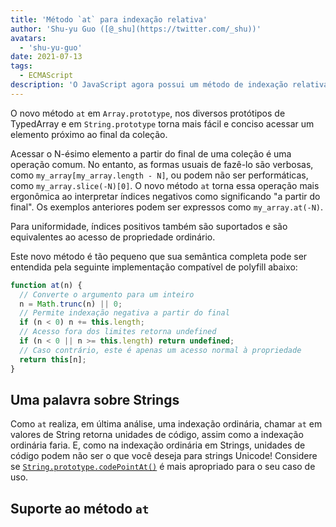 ```yaml
---
title: 'Método `at` para indexação relativa'
author: 'Shu-yu Guo ([@_shu](https://twitter.com/_shu))'
avatars:
  - 'shu-yu-guo'
date: 2021-07-13
tags:
  - ECMAScript
description: 'O JavaScript agora possui um método de indexação relativa para Arrays, TypedArrays e Strings.'
---
```


O novo método `at` em `Array.prototype`, nos diversos protótipos de TypedArray e em `String.prototype` torna mais fácil e conciso acessar um elemento próximo ao final da coleção.

Acessar o N-ésimo elemento a partir do final de uma coleção é uma operação comum. No entanto, as formas usuais de fazê-lo são verbosas, como `my_array[my_array.length - N]`, ou podem não ser performáticas, como `my_array.slice(-N)[0]`. O novo método `at` torna essa operação mais ergonômica ao interpretar índices negativos como significando "a partir do final". Os exemplos anteriores podem ser expressos como `my_array.at(-N)`.

<!--truncate-->
Para uniformidade, índices positivos também são suportados e são equivalentes ao acesso de propriedade ordinário.

Este novo método é tão pequeno que sua semântica completa pode ser entendida pela seguinte implementação compatível de polyfill abaixo:

```js
function at(n) {
  // Converte o argumento para um inteiro
  n = Math.trunc(n) || 0;
  // Permite indexação negativa a partir do final
  if (n < 0) n += this.length;
  // Acesso fora dos limites retorna undefined
  if (n < 0 || n >= this.length) return undefined;
  // Caso contrário, este é apenas um acesso normal à propriedade
  return this[n];
}
```

## Uma palavra sobre Strings

Como `at` realiza, em última análise, uma indexação ordinária, chamar `at` em valores de String retorna unidades de código, assim como a indexação ordinária faria. E, como na indexação ordinária em Strings, unidades de código podem não ser o que você deseja para strings Unicode! Considere se [`String.prototype.codePointAt()`](https://developer.mozilla.org/en-US/docs/Web/JavaScript/Reference/Global_Objects/String/codePointAt) é mais apropriado para o seu caso de uso.

## Suporte ao método `at`

<feature-support chrome="92"
                 firefox="90"
                 safari="no"
                 nodejs="no"
                 babel="sim https://github.com/zloirock/core-js#relative-indexing-method"></feature-support>
